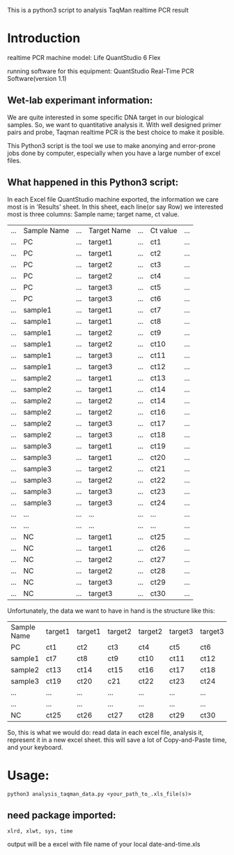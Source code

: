 This is a python3 script to analysis TaqMan realtime PCR result

# Introduction
realtime PCR machine model: Life QuantStudio 6 Flex

running software for this equipment: QuantStudio Real-Time PCR Software(version 1.1)

## Wet-lab experimant information:
We are quite interested in some specific DNA target in our biological samples.
So, we want to quantitative analysis it. With well designed primer pairs and probe,
Taqman realtime PCR is the best choice to make it posible.

This Python3 script is the tool we use to make anonying and error-prone jobs done
by computer, especially when you have a large number of excel files.

## What happened in this Python3 script:
In each Excel file QuantStudio machine exported, the information we care most is in 'Results' sheet.
In this sheet, each line(or say Row) we interested most is three columns: 
Sample name; target name, ct value.

|      |             |       |             |       |          |      | 
|------|-------------|-------|-------------|-------|----------|------| 
| ...  | Sample Name |  ...  | Target Name |  ...  | Ct value |  ... | 
| ...  |  PC         |  ...  |  target1    |  ...  |  ct1     |  ... | 
| ...  |  PC         |  ...  |  target1    |  ...  |  ct2     |  ... | 
| ...  |  PC         |  ...  |  target2    |  ...  |  ct3     |  ... | 
| ...  |  PC         |  ...  |  target2    |  ...  |  ct4     |  ... | 
| ...  |  PC         |  ...  |  target3    |  ...  |  ct5     |  ... | 
| ...  |  PC         |  ...  |  target3    |  ...  |  ct6     |  ... | 
| ...  |  sample1    |  ...  |  target1    |  ...  |  ct7     |  ... | 
| ...  |  sample1    |  ...  |  target1    |  ...  |  ct8     |  ... | 
| ...  |  sample1    |  ...  |  target2    |  ...  |  ct9     |  ... | 
| ...  |  sample1    |  ...  |  target2    |  ...  |  ct10    |  ... | 
| ...  |  sample1    |  ...  |  target3    |  ...  |  ct11    |  ... | 
| ...  |  sample1    |  ...  |  target3    |  ...  |  ct12    |  ... | 
| ...  |  sample2    |  ...  |  target1    |  ...  |  ct13    |  ... | 
| ...  |  sample2    |  ...  |  target1    |  ...  |  ct14    |  ... | 
| ...  |  sample2    |  ...  |  target2    |  ...  |  ct14    |  ... | 
| ...  |  sample2    |  ...  |  target2    |  ...  |  ct16    |  ... | 
| ...  |  sample2    |  ...  |  target3    |  ...  |  ct17    |  ... | 
| ...  |  sample2    |  ...  |  target3    |  ...  |  ct18    |  ... | 
| ...  |  sample3    |  ...  |  target1    |  ...  |  ct19    |  ... | 
| ...  |  sample3    |  ...  |  target1    |  ...  |  ct20    |  ... | 
| ...  |  sample3    |  ...  |  target2    |  ...  |  ct21    |  ... | 
| ...  |  sample3    |  ...  |  target2    |  ...  |  ct22    |  ... | 
| ...  |  sample3    |  ...  |  target3    |  ...  |  ct23    |  ... | 
| ...  |  sample3    |  ...  |  target3    |  ...  |  ct24    |  ... | 
| ...  | ...         | ...   | ...         | ...   | ...      | ...  | 
| ...  | ...         | ...   | ...         | ...   | ...      | ...  | 
| ...  |  NC         |  ...  |  target1    |  ...  |  ct25    |  ... | 
| ...  |  NC         |  ...  |  target1    |  ...  |  ct26    |  ... | 
| ...  |  NC         |  ...  |  target2    |  ...  |  ct27    |  ... | 
| ...  |  NC         |  ...  |  target2    |  ...  |  ct28    |  ... | 
| ...  |  NC         |  ...  |  target3    |  ...  |  ct29    |  ... | 
| ...  |  NC         |  ...  |  target3    |  ...  |  ct30    |  ... | 

Unfortunately, the data we want to have in hand is the structure like this:

|             |           |           |           |           |           |         | 
|-------------|-----------|-----------|-----------|-----------|-----------|---------| 
| Sample Name |  target1  |  target1  |  target2  |  target2  |  target3  | target3 | 
| PC          |  ct1      |  ct2      |  ct3      |  ct4      |  ct5      | ct6     | 
| sample1     |  ct7      |  ct8      |  ct9      |  ct10     |  ct11     | ct12    | 
| sample2     |  ct13     |  ct14     |  ct15     |  ct16     |  ct17     | ct18    | 
| sample3     |  ct19     |  ct20     |  c21      |  ct22     |  ct23     | ct24    | 
| ...         | ...       | ...       | ...       | ...       | ...       | ...     | 
| ...         | ...       | ...       | ...       | ...       | ...       | ...     | 
| NC          |  ct25     |  ct26     |  ct27     |  ct28     |  ct29     | ct30    | 


So, this is what we would do:
read data in each excel file, analysis it, represent it in a new excel sheet.
this will save a lot of Copy-and-Paste time, and your keyboard.

# Usage:

`python3 analysis_taqman_data.py <your_path_to_.xls_file(s)>`

## need package imported:

`xlrd, xlwt, sys, time`

output will be a excel with file name of your local date-and-time.xls

